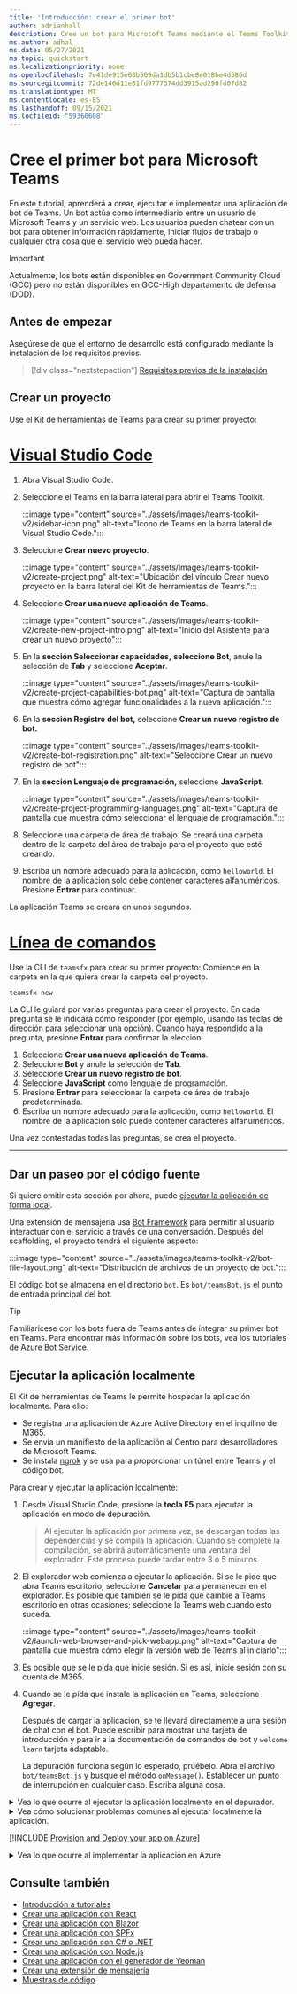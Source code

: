 ```yaml
---
title: 'Introducción: crear el primer bot'
author: adrianhall
description: Cree un bot para Microsoft Teams mediante el Teams Toolkit.
ms.author: adhal
ms.date: 05/27/2021
ms.topic: quickstart
ms.localizationpriority: none
ms.openlocfilehash: 7e41de915e63b509da1db5b1cbe8e018be4d586d
ms.sourcegitcommit: 72de146d11e81fd9777374dd3915ad290fd07d82
ms.translationtype: MT
ms.contentlocale: es-ES
ms.lasthandoff: 09/15/2021
ms.locfileid: "59360608"
---
```

# <a name="build-your-first-bot-for-microsoft-teams"></a>Cree el primer bot para Microsoft Teams

En este tutorial, aprenderá a crear, ejecutar e implementar una aplicación de bot de Teams. Un bot actúa como intermediario entre un usuario de Microsoft Teams y un servicio web. Los usuarios pueden chatear con un bot para obtener información rápidamente, iniciar flujos de trabajo o cualquier otra cosa que el servicio web pueda hacer. 

> [!IMPORTANT]
> Actualmente, los bots están disponibles en Government Community Cloud (GCC) pero no están disponibles en GCC-High departamento de defensa (DOD).

## <a name="before-you-begin"></a>Antes de empezar

Asegúrese de que el entorno de desarrollo está configurado mediante la instalación de los requisitos previos.

> [!div class="nextstepaction"]
> [Requisitos previos de la instalación](prerequisites.md)

## <a name="create-your-project"></a>Crear un proyecto

Use el Kit de herramientas de Teams para crear su primer proyecto:

# <a name="visual-studio-code"></a>[Visual Studio Code](#tab/vscode)

1. Abra Visual Studio Code.
1. Seleccione el Teams en la barra lateral para abrir el Teams Toolkit.

    :::image type="content" source="../assets/images/teams-toolkit-v2/sidebar-icon.png" alt-text="Icono de Teams en la barra lateral de Visual Studio Code.":::

1. Seleccione **Crear nuevo proyecto**.

   :::image type="content" source="../assets/images/teams-toolkit-v2/create-project.png" alt-text="Ubicación del vínculo Crear nuevo proyecto en la barra lateral del Kit de herramientas de Teams.":::

1. Seleccione **Crear una nueva aplicación de Teams**.

   :::image type="content" source="../assets/images/teams-toolkit-v2/create-new-project-intro.png" alt-text="Inicio del Asistente para crear un nuevo proyecto":::

1. En la **sección Seleccionar capacidades,** **seleccione Bot**, anule la selección de **Tab** y seleccione **Aceptar**.

   :::image type="content" source="../assets/images/teams-toolkit-v2/create-project-capabilities-bot.png" alt-text="Captura de pantalla que muestra cómo agregar funcionalidades a la nueva aplicación.":::

1. En la **sección Registro del bot,** seleccione **Crear un nuevo registro de bot.**

   :::image type="content" source="../assets/images/teams-toolkit-v2/create-bot-registration.png" alt-text="Seleccione Crear un nuevo registro de bot":::

1. En la **sección Lenguaje de programación,** seleccione **JavaScript**.

    :::image type="content" source="../assets/images/teams-toolkit-v2/create-project-programming-languages.png" alt-text="Captura de pantalla que muestra cómo seleccionar el lenguaje de programación.":::

1. Seleccione una carpeta de área de trabajo.  Se creará una carpeta dentro de la carpeta del área de trabajo para el proyecto que esté creando.

1. Escriba un nombre adecuado para la aplicación, como `helloworld`.  El nombre de la aplicación solo debe contener caracteres alfanuméricos.  Presione **Entrar** para continuar.

La aplicación Teams se creará en unos segundos.

# <a name="command-line"></a>[Línea de comandos](#tab/cli)

Use la CLI de `teamsfx` para crear su primer proyecto:  Comience en la carpeta en la que quiera crear la carpeta del proyecto.

``` bash
teamsfx new
```

La CLI le guiará por varias preguntas para crear el proyecto.  En cada pregunta se le indicará cómo responder (por ejemplo, usando las teclas de dirección para seleccionar una opción).  Cuando haya respondido a la pregunta, presione **Entrar** para confirmar la elección.

1. Seleccione **Crear una nueva aplicación de Teams**.
1. Seleccione **Bot** y anule la selección de **Tab**.
1. Seleccione **Crear un nuevo registro de bot**.
1. Seleccione **JavaScript** como lenguaje de programación.
1. Presione **Entrar** para seleccionar la carpeta de área de trabajo predeterminada.
1. Escriba un nombre adecuado para la aplicación, como `helloworld`.  El nombre de la aplicación solo puede contener caracteres alfanuméricos.

Una vez contestadas todas las preguntas, se crea el proyecto.

---

## <a name="take-a-tour-of-the-source-code"></a>Dar un paseo por el código fuente

Si quiere omitir esta sección por ahora, puede [ejecutar la aplicación de forma local](#run-your-app-locally).

Una extensión de mensajería usa [Bot Framework](https://docs.botframework.com) para permitir al usuario interactuar con el servicio a través de una conversación.  Después del scaffolding, el proyecto tendrá el siguiente aspecto:

:::image type="content" source="../assets/images/teams-toolkit-v2/bot-file-layout.png" alt-text="Distribución de archivos de un proyecto de bot.":::

El código bot se almacena en el directorio `bot`.  Es `bot/teamsBot.js` el punto de entrada principal del bot.

> [!Tip]
> Familiarícese con los bots fuera de Teams antes de integrar su primer bot en Teams.  Para encontrar más información sobre los bots, vea los tutoriales de [Azure Bot Service](/azure/bot-service/bot-builder-basics?view=azure-bot-service-4.0&preserve-view=true).

## <a name="run-your-app-locally"></a>Ejecutar la aplicación localmente

El Kit de herramientas de Teams le permite hospedar la aplicación localmente.  Para ello:

- Se registra una aplicación de Azure Active Directory en el inquilino de M365.
- Se envía un manifiesto de la aplicación al Centro para desarrolladores de Microsoft Teams.
- Se instala [ngrok](https://ngrok.io) y se usa para proporcionar un túnel entre Teams y el código bot.

Para crear y ejecutar la aplicación localmente:

1. Desde Visual Studio Code, presione la **tecla F5** para ejecutar la aplicación en modo de depuración.

   > Al ejecutar la aplicación por primera vez, se descargan todas las dependencias y se compila la aplicación.  Cuando se complete la compilación, se abrirá automáticamente una ventana del explorador.  Este proceso puede tardar entre 3 o 5 minutos.

1. El explorador web comienza a ejecutar la aplicación. Si se le pide que abra Teams escritorio, seleccione **Cancelar** para permanecer en el explorador. Es posible que también se le pida que cambie a Teams escritorio en otras ocasiones; seleccione la Teams web cuando esto suceda.

   :::image type="content" source="../assets/images/teams-toolkit-v2/launch-web-browser-and-pick-webapp.png" alt-text="Captura de pantalla que muestra cómo elegir la versión web de Teams al iniciarlo":::

1. Es posible que se le pida que inicie sesión.  Si es así, inicie sesión con su cuenta de M365.
1. Cuando se le pida que instale la aplicación en Teams, seleccione **Agregar**.

   Después de cargar la aplicación, se te llevará directamente a una sesión de chat con el bot.  Puede escribir para mostrar una tarjeta de introducción y para ir a la documentación de comandos de bot y `welcome` `learn` tarjeta adaptable. 

   La depuración funciona según lo esperado, pruébelo. Abra el archivo `bot/teamsBot.js` y busque el método `onMessage()`.  Establecer un punto de interrupción en cualquier caso.  Escriba alguna cosa.

<!-- markdownlint-disable MD033 -->
<details>
<summary>Vea lo que ocurre al ejecutar la aplicación localmente en el depurador.</summary>

Al presionar la tecla **F5,** el Teams Toolkit:

1. Registra la aplicación con Azure Active Directory.
1. Registra la aplicación para la "carga lateral" en Microsoft Teams.
1. Inicia un túnel ngrok para Teams comunicarse con la aplicación.
1. Inicia Microsoft Teams con un comando para indicar a Teams que desacargue la aplicación.

</details>

<!-- markdownlint-disable MD033 -->
<details>
<summary>Vea cómo solucionar problemas comunes al ejecutar localmente la aplicación.</summary>

Para ejecutar correctamente la aplicación en Teams, debe tener una cuenta de desarrollo de Microsoft 365 que permita la instalación de prueba de aplicaciones. Para obtener más información sobre cómo abrir la cuenta, consulte [Requisitos previos](prerequisites.md#enable-sideloading).

> [!IMPORTANT]
> Actualmente, las aplicaciones de instalación local están disponibles en Government Community Cloud (GCC), GCC-High y DOD.

> [!TIP]
> Antes de hacer la instalación de prueba de la aplicación, compruebe si hay algún problema con la [herramienta de validación de aplicaciones](https://dev.teams.microsoft.com/appvalidation.html), que se incluye en el kit de herramientas. Corrija los errores para hacer correctamente la instalación de prueba.
</details>

[!INCLUDE [Provision and Deploy your app on Azure](~/includes/get-started/azure-provisioning-instructions.md)]

<!-- markdownlint-disable MD033 -->

<details>
<summary>Vea lo que ocurre al implementar la aplicación en Azure</summary>

Antes de la implementación, la aplicación se ejecuta de forma local:

1. El punto de conexión HTTP de la aplicación, donde Microsoft Teams carga la aplicación, se ejecuta de forma local.

   La implementación implica recursos de aprovisionamiento en una suscripción activa de Azure y la implementación (carga) del back-end y del código de front-end de la aplicación en Azure. El back-end usa varios servicios de Azure, como Azure App Service y Azure Bot Service.

</details>

## <a name="see-also"></a>Consulte también

* [Introducción a tutoriales](code-samples.md) 
* [Crear una aplicación con React](first-app-react.md)
* [Crear una aplicación con Blazor](first-app-blazor.md)
* [Crear una aplicación con SPFx](first-app-spfx.md)
* [Crear una aplicación con C# o .NET](get-started-dotnet-app-studio.md)
* [Crear una aplicación con Node.js](get-started-nodejs-app-studio.md)
* [Crear una aplicación con el generador de Yeoman](get-started-yeoman.md)
* [Crear una extensión de mensajería](first-message-extension.md)
* [Muestras de código](https://github.com/OfficeDev/Microsoft-Teams-Samples)
